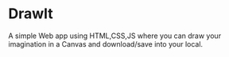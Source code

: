 # DrawIt

A simple Web app using HTML,CSS,JS where you can draw your imagination in a Canvas and download/save into your local.
